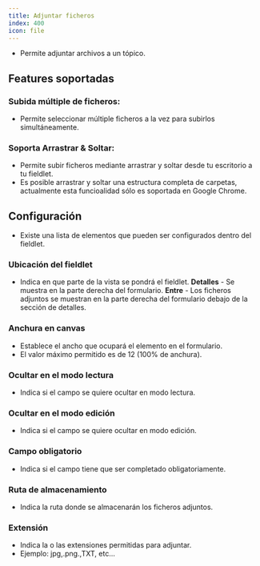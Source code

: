 ```yaml
---
title: Adjuntar ficheros
index: 400
icon: file
---
```

* Permite adjuntar archivos a un tópico.

## Features soportadas

### Subida múltiple de ficheros:
* Permite seleccionar múltiple ficheros a la vez para subirlos simultáneamente.

### Soporta Arrastrar & Soltar:

* Permite subir ficheros mediante arrastrar y soltar desde tu escritorio a tu fieldlet.
* Es posible arrastrar y soltar una estructura completa de carpetas, actualmente esta funcioalidad sólo es soportada en Google Chrome.

## Configuración
* Existe una lista de elementos que pueden ser configurados dentro del fieldlet.

### Ubicación del fieldlet
* Indica en que parte de la vista se pondrá el fieldlet.
    **Detalles** - Se muestra en la parte derecha del formulario.
    **Entre** - Los ficheros adjuntos se muestran en la parte derecha del formulario debajo de la sección de detalles.

### Anchura en canvas
* Establece el ancho que ocupará el elemento en el formulario.
* El valor máximo permitido es de 12 (100% de anchura).

### Ocultar en el modo lectura
* Indica si el campo se quiere ocultar en modo lectura.

### Ocultar en el modo edición
* Indica si el campo se quiere ocultar en modo edición.

### Campo obligatorio
* Indica si el campo tiene que ser completado obligatoriamente.

### Ruta de almacenamiento
* Indica la ruta donde se almacenarán los ficheros adjuntos.

### Extensión
* Indica la o las extensiones permitidas para adjuntar.
* Ejemplo: jpg,.png.,TXT, etc...